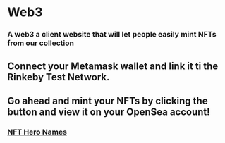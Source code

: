 # Web3
### A web3 a client website that will let people easily mint NFTs from our collection

## Connect your **Metamask** wallet and link it ti the **Rinkeby Test Network**.
## Go ahead and mint your **NFTs** by clicking the button and view it on your **OpenSea** account!

### <a href = "https://nft-starter-project.mahima1911.repl.co/">NFT Hero Names</a>

